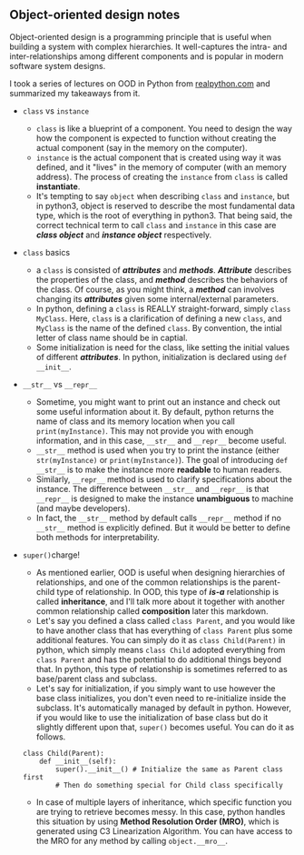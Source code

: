Object-oriented design notes
----

Object-oriented design is a programming principle that is useful when building a system with complex hierarchies. It well-captures the intra- and inter-relationships among different components and is popular in modern software system designs.

I took a series of lectures on OOD in Python from [realpython.com](https://realpython.com/learning-paths/object-oriented-programming-oop-python/) and summarized my takeaways from it.

* ```class``` vs ```instance```
  * ```class``` is like a blueprint of a component. You need to design the way how the component is expected to function without creating the actual component (say in the memory on the computer).
  * ```instance``` is the actual component that is created using way it was defined, and it "lives" in the memory of computer (with an memory address). The process of creating the ```instance``` from ```class``` is called **instantiate**.
  * It's tempting to say ```object``` when describing ```class``` and ```instance```, but in python3, object is reserved to describe the most fundamental data type, which is the root of everything in python3. That being said, the correct technical term to call ```class``` and ```instance``` in this case are ***class object*** and ***instance object*** respectively.

* ```class``` basics
  * a ```class``` is consisted of ***attributes*** and ***methods***. ***Attribute*** describes the properties of the class, and ***method*** describes the behaviors of the class. Of course, as you might think, a ***method*** can involves changing its ***attributes*** given some internal/external parameters.
  * In python, defining a ```class``` is REALLY straight-forward, simply ```class MyClass```. Here, ```class``` is a clarification of defining a new ```class```, and ```MyClass``` is the name of the defined ```class```. By convention, the intial letter of class name should be in captial.
  * Some initialization is need for the class, like setting the initial values of different ***attributes***. In python, initialization is declared using ```def __init__```.

* ```__str__``` vs ```__repr__```
  * Sometime, you might want to print out an instance and check out some useful information about it. By default, python returns the name of class and its memory location when you call ```print(myInstance)```. This may not provide you with enough information, and in this case, ```__str__``` and ```__repr__``` become useful.
  * ```__str__``` method is used when you try to print the instance (either ```str(myInstance)``` or ```print(myInstance)```). The goal of introducing ```def __str__``` is to make the instance more **readable** to human readers. 
  * Similarly, ```__repr__``` method is used to clarify specifications about the instance. The difference between ```__str__``` and ```__repr__``` is that ```__repr__``` is designed to make the instance **unambiguous** to machine (and maybe developers).
  * In fact, the ```__str__``` method by default calls ```__repr__``` method if no ```__str__``` method is explicitly defined. But it would be better to define both methods for interpretability.

* ```super()```charge!
  * As mentioned earlier, OOD is useful when designing hierarchies of relationships, and one of the common relationships is the parent-child type of relationship. In OOD, this type of ***is-a*** relationship is called **inheritance**, and I'll talk more about it together with another common relationship called **composition** later this markdown.
  * Let's say you defined a class called ```class Parent```, and you would like to have another class that has everything of ```class Parent``` plus some additional features. You can simply do it as ```class Child(Parent)``` in python, which simply means ```class Child``` adopted everything from ```class Parent``` and has the potential to do additional things beyond that. In python, this type of relationship is sometimes referred to as base/parent class and subclass.
  * Let's say for initialization, if you simply want to use however the base class initializes, you don't even need to re-initialize inside the subclass. It's automatically managed by default in python. However, if you would like to use the initialization of base class but do it slightly different upon that, ```super()``` becomes useful. You can do it as follows.
  
  ```
  class Child(Parent):
      def __init__(self):
          super().__init__() # Initialize the same as Parent class first
          # Then do something special for Child class specifically
  ```
  
  * In case of multiple layers of inheritance, which specific function you are trying to retrieve becomes messy. In this case, python handles this situation by using **Method Resolution Order (MRO)**, which is generated using C3 Linearization Algorithm. You can have access to the MRO for any method by calling ```object.__mro__```.
